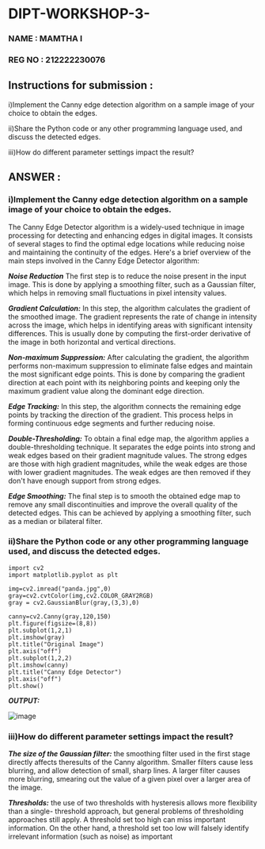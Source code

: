 # DIPT-WORKSHOP-3-
### NAME : MAMTHA I
### REG NO : 212222230076
## Instructions for submission :
i)Implement the Canny edge detection algorithm on a sample image of your choice to obtain the edges. 


ii)Share the Python code or any other programming language used, and discuss the detected edges.

iii)How do different parameter settings impact the result?

## ANSWER :
### i)Implement the Canny edge detection algorithm on a sample image of your choice to obtain the edges.


The Canny Edge Detector algorithm is a widely-used technique in image processing for detecting and enhancing edges in digital images. It consists of several stages to find the optimal edge locations while reducing noise and maintaining the continuity of the edges. Here's a brief overview of the main steps involved in the Canny Edge Detector algorithm:

***Noise Reduction***
The first step is to reduce the noise present in the input image. This is done by applying a smoothing filter, such as a Gaussian filter, which helps in removing small fluctuations in pixel intensity values.

***Gradient Calculation:*** 
In this step, the algorithm calculates the gradient of the smoothed image. The gradient represents the rate of change in intensity across the image, which helps in identifying areas with significant intensity differences. This is usually done by computing the first-order derivative of the image in both horizontal and vertical directions.

***Non-maximum Suppression:*** 
After calculating the gradient, the algorithm performs non-maximum suppression to eliminate false edges and maintain the most significant edge points. This is done by comparing the gradient direction at each point with its neighboring points and keeping only the maximum gradient value along the dominant edge direction.

***Edge Tracking:***
In this step, the algorithm connects the remaining edge points by tracking the direction of the gradient. This process helps in forming continuous edge segments and further reducing noise.

***Double-Thresholding:***
To obtain a final edge map, the algorithm applies a double-thresholding technique. It separates the edge points into strong and weak edges based on their gradient magnitude values. The strong edges are those with high gradient magnitudes, while the weak edges are those with lower gradient magnitudes. The weak edges are then removed if they don't have enough support from strong edges.

***Edge Smoothing:***
The final step is to smooth the obtained edge map to remove any small discontinuities and improve the overall quality of the detected edges. This can be achieved by applying a smoothing filter, such as a median or bilateral filter.

### ii)Share the Python code or any other programming language used, and discuss the detected edges.
```
import cv2
import matplotlib.pyplot as plt

img=cv2.imread("panda.jpg",0)
gray=cv2.cvtColor(img,cv2.COLOR_GRAY2RGB)
gray = cv2.GaussianBlur(gray,(3,3),0)
```
```
canny=cv2.Canny(gray,120,150)
plt.figure(figsize=(8,8))
plt.subplot(1,2,1)
plt.imshow(gray)
plt.title("Original Image")
plt.axis("off")
plt.subplot(1,2,2)
plt.imshow(canny)
plt.title("Canny Edge Detector")
plt.axis("off")
plt.show()
```
***OUTPUT:***

![image](https://github.com/Mamthaiyappaprabu/DIPT-WORKSHOP-3-/assets/119393563/892d21d9-1ad3-49bd-ae1e-ccd47bd3b7b5)

### iii)How do different parameter settings impact the result?

***The size of the Gaussian filter:*** 
the smoothing filter used in the first stage directly affects theresults of the Canny algorithm. Smaller filters cause less blurring, and allow detection of
small, sharp lines. A larger filter causes more blurring, smearing out the value of a given
pixel over a larger area of the image.



***Thresholds:***
the use of two thresholds with hysteresis allows more flexibility than a single- threshold approach, but general problems of thresholding approaches still apply. A
threshold set too high can miss important information. On the other hand, a threshold set
too low will falsely identify irrelevant information (such as noise) as important


